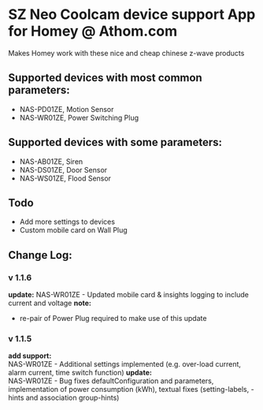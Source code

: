 # SZ Neo Coolcam device support App for Homey @ Athom.com
Makes Homey work with these nice and cheap chinese z-wave products

## Supported devices with most common parameters:
* NAS-PD01ZE, Motion Sensor
* NAS-WR01ZE, Power Switching Plug

## Supported devices with some parameters:
* NAS-AB01ZE, Siren
* NAS-DS01ZE, Door Sensor
* NAS-WS01ZE, Flood Sensor

## Todo
* Add more settings to devices
* Custom mobile card on Wall Plug 

## Change Log:
### v 1.1.6
**update:**
NAS-WR01ZE - Updated mobile card & insights logging to include current and voltage
**note:**
* re-pair of Power Plug required to make use of this update

### v 1.1.5
**add support:**  
NAS-WR01ZE - Additional settings implemented (e.g. over-load current, alarm current, time switch function)
**update:**  
NAS-WR01ZE - Bug fixes defaultConfiguration and parameters, implementation of power consumption (kWh), textual fixes (setting-labels, -hints and association group-hints)
